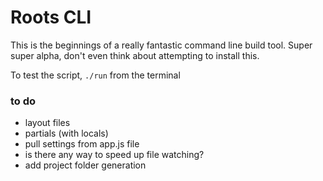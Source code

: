# Roots CLI

This is the beginnings of a really fantastic command line build tool. Super super alpha, don't even think about attempting to install this.

To test the script, `./run` from the terminal 

### to do

- layout files
- partials (with locals)
- pull settings from app.js file
- is there any way to speed up file watching?
- add project folder generation